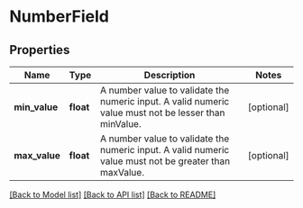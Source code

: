 # NumberField

## Properties
Name | Type | Description | Notes
------------ | ------------- | ------------- | -------------
**min_value** | **float** | A number value to validate the numeric input. A valid numeric value must not be lesser than minValue. | [optional] 
**max_value** | **float** | A number value to validate the numeric input. A valid numeric value must not be greater than maxValue. | [optional] 

[[Back to Model list]](../README.md#documentation-for-models) [[Back to API list]](../README.md#documentation-for-api-endpoints) [[Back to README]](../README.md)

